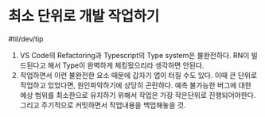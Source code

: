 # 최소 단위로 개발 작업하기 
#til/dev/tip

1. VS Code의 Refactoring과 Typescript의 Type system은 불완전하다. RN이 빌드된다고 해서 Type이 완벽하게 체킹됬으리라 생각하면 안된다. 
2. 작업하면서 이런 불완전한 요소 때문에 갑자기 앱이 터질 수도 있다. 이때 큰 단위로 작업하고 있었다면, 원인파악하기에 상당히 곤란하다. 예측 불가능한 버그에 대한 예상 범위를 최소한으로 유지하기 위해서 작업은 가장 작은단위로 진행되어야한다. 그리고 주기적으로 커밋하면서 작업내용을  백업해놓을 것. 